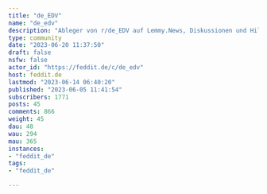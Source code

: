 ```yaml
---
title: "de_EDV" 
name: "de_edv"
description: "Ableger von r/de_EDV auf Lemmy.News, Diskussionen und Hilfestellung zu Hard- und SoftwareDiese Community dient als Anlaufstelle für alle IT-Interessierten, egal ob Profi oder blutiger Anfänger. Stellt eure Fragen und tauscht euch aus!Weitere IT Communitys:[!informationstechnik@feddit.de](https://feddit.de/c/informationstechnik) [!informatik@feddit.de](https://feddit.de/c/informatik) [!edv_sicherheit@feddit.de](https://feddit.de/c/edv_sicherheit) [!computerhilfe@feddit.de](https://feddit.de/c/computerhilfe) "
type: community
date: "2023-06-20 11:37:50"
draft: false
nsfw: false
actor_id: "https://feddit.de/c/de_edv"
host: feddit.de
lastmod: "2023-06-14 06:40:20"
published: "2023-06-05 11:41:54"
subscribers: 1771
posts: 45
comments: 866
weight: 45
dau: 48
wau: 294
mau: 365
instances:
- "feddit_de"
tags: 
- "feddit_de"

---
```

